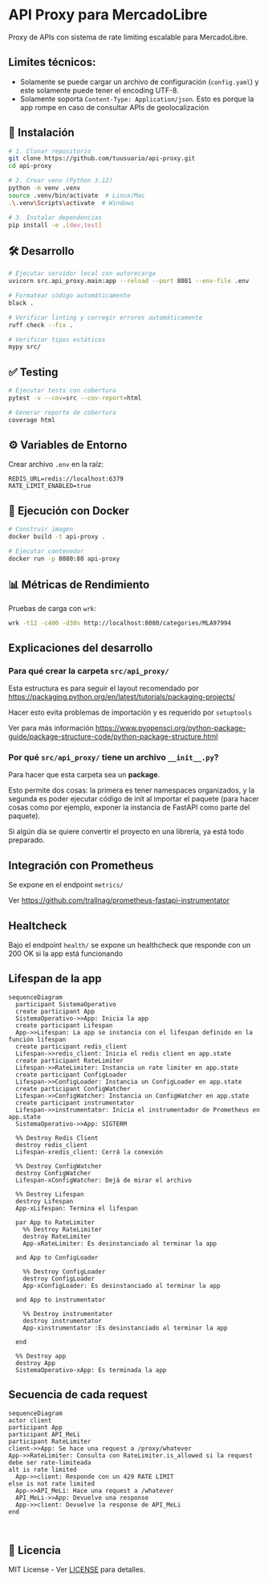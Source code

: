 # API Proxy para MercadoLibre

Proxy de APIs con sistema de rate limiting escalable para MercadoLibre.

## Limites técnicos:

- Solamente se puede cargar un archivo de configuración (`config.yaml`) y este solamente puede tener el encoding UTF-8.
- Solamente soporta `Content-Type: Application/json`. Esto es porque la app rompe en caso de consultar APIs de geolocalización

## 🚀 Instalación

```bash
# 1. Clonar repositorio
git clone https://github.com/tuusuario/api-proxy.git
cd api-proxy

# 2. Crear venv (Python 3.12)
python -m venv .venv
source .venv/bin/activate  # Linux/Mac
.\.venv\Scripts\activate  # Windows

# 3. Instalar dependencias
pip install -e .[dev,test]
```

## 🛠 Desarrollo

```bash
# Ejecutar servidor local con autorecarga
uvicorn src.api_proxy.main:app --reload --port 8081 --env-file .env

# Formatear código automáticamente
black .

# Verificar linting y corregir errores automáticamente
ruff check --fix .

# Verificar tipos estáticos
mypy src/
```

## ✅ Testing

```bash
# Ejecutar tests con cobertura
pytest -v --cov=src --cov-report=html

# Generar reporte de cobertura
coverage html
```

## ⚙️ Variables de Entorno

Crear archivo `.env` en la raíz:

```env
REDIS_URL=redis://localhost:6379
RATE_LIMIT_ENABLED=true
```

## 🐳 Ejecución con Docker

```bash
# Construir imagen
docker build -t api-proxy .

# Ejecutar contenedor
docker run -p 8080:80 api-proxy
```

## 📊 Métricas de Rendimiento

Pruebas de carga con `wrk`:

```bash
wrk -t12 -c400 -d30s http://localhost:8080/categories/MLA97994
```

## Explicaciones del desarrollo

### Para qué crear la carpeta `src/api_proxy/`

Esta estructura es para seguir el layout recomendado por https://packaging.python.org/en/latest/tutorials/packaging-projects/

Hacer esto evita problemas de importación y es requerido por `setuptools`

Ver para más información https://www.pyopensci.org/python-package-guide/package-structure-code/python-package-structure.html

### Por qué `src/api_proxy/` tiene un archivo `__init__.py`?

Para hacer que esta carpeta sea un **package**.

Esto permite dos cosas: la primera es tener namespaces organizados, y la segunda es poder ejecutar código de init al importar el paquete (para hacer cosas como por ejemplo, exponer la instancia de FastAPI como parte del paquete).

Si algún día se quiere convertir el proyecto en una librería, ya está todo preparado.

## Integración con Prometheus

Se expone en el endpoint `metrics/`

Ver https://github.com/trallnag/prometheus-fastapi-instrumentator

## Healtcheck

Bajo el endpoint `health/` se expone un healthcheck que responde con un 200 OK si la app está funcionando

## Lifespan de la app

```mermaid
sequenceDiagram
  participant SistemaOperativo
  create participant App
  SistemaOperativo->>App: Inicia la app
  create participant Lifespan
  App->>Lifespan: La app se instancia con el lifespan definido en la función lifespan
  create participant redis_client
  Lifespan->>redis_client: Inicia el redis client en app.state
  create participant RateLimiter
  Lifespan->>RateLimiter: Instancia un rate limiter en app.state
  create participant ConfigLoader
  Lifespan->>ConfigLoader: Instancia un ConfigLoader en app.state
  create participant ConfigWatcher
  Lifespan->>ConfigWatcher: Instancia un ConfigWatcher en app.state
  create participant instrumentator
  Lifespan->>instrumentator: Inicia el instrumentador de Prometheus en app.state
  SistemaOperativo->>App: SIGTERM

  %% Destroy Redis Client
  destroy redis_client
  Lifespan-xredis_client: Cerrá la conexión

  %% Destroy ConfigWatcher
  destroy ConfigWatcher
  Lifespan-xConfigWatcher: Dejá de mirar el archivo

  %% Destroy Lifespan
  destroy Lifespan
  App-xLifespan: Termina el lifespan

  par App to RateLimiter
    %% Destroy RateLimiter
    destroy RateLimiter
    App-xRateLimiter: Es desinstanciado al terminar la app

  and App to ConfigLoader

    %% Destroy ConfigLoader
    destroy ConfigLoader
    App-xConfigLoader: Es desinstanciado al terminar la app

  and App to instrumentator

    %% Destroy instrumentator
    destroy instrumentator
    App-xinstrumentator :Es desinstanciado al terminar la app

  end

  %% Destroy app
  destroy App
  SistemaOperativo-xApp: Es terminada la app
```

## Secuencia de cada request

```mermaid
sequenceDiagram
actor client
participant App
participant API_MeLi
participant RateLimiter
client->>App: Se hace una request a /proxy/whatever
App->>RateLimiter: Consulta con RateLimiter.is_allowed si la request debe ser rate-limiteada
alt is rate limited
  App->>client: Responde con un 429 RATE LIMIT
else is not rate limited
  App->>API_MeLi: Hace una request a /whatever
  API_MeLi->>App: Devuelve una response
  App->>client: Devuelve la response de API_MeLi
end



```

## 📄 Licencia

MIT License - Ver [LICENSE](LICENSE) para detalles.
